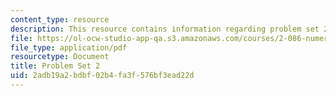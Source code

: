 ```yaml
---
content_type: resource
description: This resource contains information regarding problem set 2.
file: https://ol-ocw-studio-app-qa.s3.amazonaws.com/courses/2-086-numerical-computation-for-mechanical-engineers-fall-2012/2adb19a2bdbf02b4fa3f576bf3ead22d_MIT2_086F12_pset2.pdf
file_type: application/pdf
resourcetype: Document
title: Problem Set 2
uid: 2adb19a2-bdbf-02b4-fa3f-576bf3ead22d
---
```

